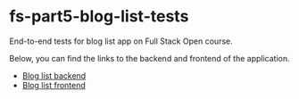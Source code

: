 # fs-part5-blog-list-tests

End-to-end tests for blog list app on Full Stack Open course.

Below, you can find the links to the backend and frontend of the application.
- [Blog list backend](https://github.com/SiniCode/fs-part4-blog-list)
- [Blog list frontend](https://github.com/SiniCode/fs-part5-blog-list-front)

